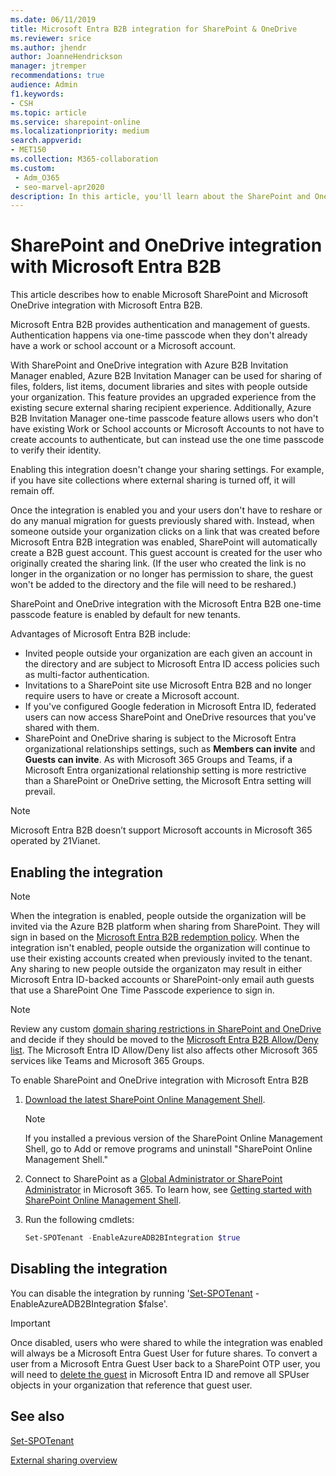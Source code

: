 ```yaml
---
ms.date: 06/11/2019
title: Microsoft Entra B2B integration for SharePoint & OneDrive
ms.reviewer: srice
ms.author: jhendr
author: JoanneHendrickson
manager: jtremper
recommendations: true
audience: Admin
f1.keywords:
- CSH
ms.topic: article
ms.service: sharepoint-online
ms.localizationpriority: medium
search.appverid:
- MET150
ms.collection: M365-collaboration
ms.custom:
 - Adm_O365
 - seo-marvel-apr2020
description: In this article, you'll learn about the SharePoint and OneDrive integration with Microsoft Entra B2B.
---
```


# SharePoint and OneDrive integration with Microsoft Entra B2B 

This article describes how to enable Microsoft SharePoint and Microsoft OneDrive integration with Microsoft Entra B2B.

Microsoft Entra B2B provides authentication and management of guests. Authentication happens via one-time passcode when they don't already have a work or school account or a Microsoft account.

With SharePoint and OneDrive integration with Azure B2B Invitation Manager enabled, Azure B2B Invitation Manager can be used for sharing of files, folders, list items, document libraries and sites with people outside your organization. This feature provides an upgraded experience from the existing secure external sharing recipient experience. Additionally, Azure B2B Invitation Manager one-time passcode feature allows users who don't have existing Work or School accounts or Microsoft Accounts to not have to create accounts to authenticate, but can instead use the one time passcode to verify their identity.

Enabling this integration doesn't change your sharing settings. For example, if you have site collections where external sharing is turned off, it will remain off.

Once the integration is enabled you and your users don't have to reshare or do any manual migration for guests previously shared with. Instead, when someone outside your organization clicks on a link that was created before Microsoft Entra B2B integration was enabled, SharePoint will automatically create a B2B guest account. This guest account is created for the user who originally created the sharing link. (If the user who created the link is no longer in the organization or no longer has permission to share, the guest won't be added to the directory and the file will need to be reshared.)

SharePoint and OneDrive integration with the Microsoft Entra B2B one-time passcode feature is enabled by default for new tenants.

Advantages of Microsoft Entra B2B include:
- Invited people outside your organization are each given an account in the directory and are subject to Microsoft Entra ID access policies such as multi-factor authentication.
- Invitations to a SharePoint site use Microsoft Entra B2B and no longer require users to have or create a Microsoft account.
- If you've configured Google federation in Microsoft Entra ID, federated users can now access SharePoint and OneDrive resources that you've shared with them.
- SharePoint and OneDrive sharing is subject to the Microsoft Entra organizational relationships settings, such as **Members can invite** and **Guests can invite**. As with Microsoft 365 Groups and Teams, if a Microsoft Entra organizational relationship setting is more restrictive than a SharePoint or OneDrive setting, the Microsoft Entra setting will prevail.

> [!NOTE]
> Microsoft Entra B2B doesn’t support Microsoft accounts in Microsoft 365 operated by 21Vianet.

## Enabling the integration

 > [!NOTE]
 > When the integration is enabled, people outside the organization will be invited via the Azure B2B platform when sharing from SharePoint. They will sign in based on the [Microsoft Entra B2B redemption policy](/azure/active-directory/external-identities/redemption-experience#invitation-redemption-flow).
> When the integration isn't enabled, people outside the organization will continue to use their existing accounts created when previously invited to the tenant. Any sharing to new people outside the organizaton may result in either Microsoft Entra ID-backed accounts or SharePoint-only email auth guests that use a SharePoint One Time Passcode experience to sign in.

 >[!NOTE]
 > Review any custom [domain sharing restrictions in SharePoint and OneDrive](/sharepoint/restricted-domains-sharing) and decide if they should be moved to the [Microsoft Entra B2B Allow/Deny list](/azure/active-directory/external-identities/allow-deny-list). The Microsoft Entra ID Allow/Deny list also affects other Microsoft 365 services like Teams and Microsoft 365 Groups.

To enable SharePoint and OneDrive integration with Microsoft Entra B2B

1. [Download the latest SharePoint Online Management Shell](https://go.microsoft.com/fwlink/p/?LinkId=255251).

    > [!NOTE]
    > If you installed a previous version of the SharePoint Online Management Shell, go to Add or remove programs and uninstall "SharePoint Online Management Shell." 

2. Connect to SharePoint as a [Global Administrator or SharePoint Administrator](./sharepoint-admin-role.md) in Microsoft 365. To learn how, see [Getting started with SharePoint Online Management Shell](/powershell/sharepoint/sharepoint-online/connect-sharepoint-online).

3. Run the following cmdlets:

   ```PowerShell
   Set-SPOTenant -EnableAzureADB2BIntegration $true
   ```

## Disabling the integration

You can disable the integration by running '[Set-SPOTenant](/powershell/module/sharepoint-online/Set-SPOTenant) -EnableAzureADB2BIntegration $false'. 

> [!Important]
> Once disabled, users who were shared to while the integration was enabled will always be a Microsoft Entra Guest User for future shares. To convert a user from a Microsoft Entra Guest User back to a SharePoint OTP user, you will need to [delete the guest](/sharepoint/remove-users#delete-a-guest-from-the-microsoft-365-admin-center) in Microsoft Entra ID and remove all SPUser objects in your organization that reference that guest user.  

## See also

[Set-SPOTenant](/powershell/module/sharepoint-online/set-spotenant)

[External sharing overview](./external-sharing-overview.md)
